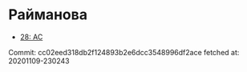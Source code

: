 # Райманова
- [28: AC](28.md)

Commit: cc02eed318db2f124893b2e6dcc3548996df2ace
 fetched at: 20201109-230243
